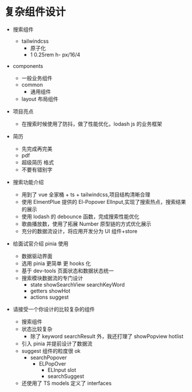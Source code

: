 # 复杂组件设计

- 搜索组件

  - tailwindcss
    - 原子化
    - 1 0.25rem
      h- px/16/4

- components

  - 一般业务组件
  - common
    - 通用组件
  - layout 布局组件

- 项目亮点
  - 在搜索时候使用了防抖，做了性能优化，lodash js 的业务框架
- 简历

  - 先完成再完美
  - pdf
  - 超级简历 格式
  - 不要有错别字

- 搜索功能介绍

  - 用到了 vue 全家桶 + ts + tailwindcss,项目结构清晰合理
  - 使用 ElmentPlue 提供的 El-Popover ElInput,实现了搜索热点，搜索结果的展示
  - 使用 lodash 的 debounce 函数，完成搜索性能优化
  - 歌曲播放数，使用了拓展 Number 原型链的方式优化展示
  - 充分的数据流设计，将应用开发分为 UI 组件+store

- 给面试官介绍 pinia 使用

  - 数据驱动界面
  - 选用 pinia 更简单 更 hooks 化
  - 基于 dev-tools 页面状态和数据状态统一
  - 搜索模块数据流的专门设计
    - state showSearchView searchKeyWord
    - getters showHot
    - actions suggest

- 请接受一个你设计的比较复杂的组件
  - 搜索组件
  - 状态比较复杂
    - 除了 keyword searchResult 外，我还打理了 showPopview hotlist
  - 引入 pinia 并提前设计了数据流
  - suggest 组件的粒度很 ok
    - searchPopover
      - ELPopOver
        - ELInput slot
        - searchSuggest
  - 还使用了 TS models 定义了 interfaces
